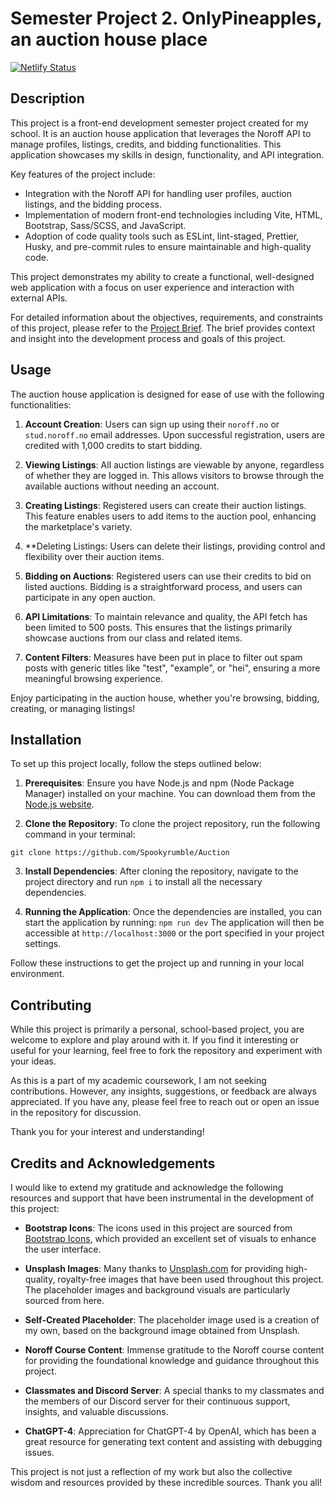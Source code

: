 # Semester Project 2. OnlyPineapples, an auction house place

[![Netlify Status](https://api.netlify.com/api/v1/badges/99c42bd6-3b56-4835-a6dd-4e16ad474fda/deploy-status)](https://app.netlify.com/sites/statuesque-swan-d1d5d8/deploys)

## Description

This project is a front-end development semester project created for my school. It is an auction house application that leverages the Noroff API to manage profiles, listings, credits, and bidding functionalities. This application showcases my skills in design, functionality, and API integration.

Key features of the project include:

- Integration with the Noroff API for handling user profiles, auction listings, and the bidding process.
- Implementation of modern front-end technologies including Vite, HTML, Bootstrap, Sass/SCSS, and JavaScript.
- Adoption of code quality tools such as ESLint, lint-staged, Prettier, Husky, and pre-commit rules to ensure maintainable and high-quality code.

This project demonstrates my ability to create a functional, well-designed web application with a focus on user experience and interaction with external APIs.

For detailed information about the objectives, requirements, and constraints of this project, please refer to the [Project Brief](https://content.noroff.dev/semester-project-2/brief.html). The brief provides context and insight into the development process and goals of this project.

## Usage

The auction house application is designed for ease of use with the following functionalities:

1. **Account Creation**: Users can sign up using their `noroff.no` or `stud.noroff.no` email addresses. Upon successful registration, users are credited with 1,000 credits to start bidding.

2. **Viewing Listings**: All auction listings are viewable by anyone, regardless of whether they are logged in. This allows visitors to browse through the available auctions without needing an account.

3. **Creating Listings**: Registered users can create their auction listings. This feature enables users to add items to the auction pool, enhancing the marketplace's variety.

4. \*\*Deleting Listings: Users can delete their listings, providing control and flexibility over their auction items.

5. **Bidding on Auctions**: Registered users can use their credits to bid on listed auctions. Bidding is a straightforward process, and users can participate in any open auction.

6. **API Limitations**: To maintain relevance and quality, the API fetch has been limited to 500 posts. This ensures that the listings primarily showcase auctions from our class and related items.

7. **Content Filters**: Measures have been put in place to filter out spam posts with generic titles like "test", "example", or "hei", ensuring a more meaningful browsing experience.

Enjoy participating in the auction house, whether you're browsing, bidding, creating, or managing listings!

## Installation

To set up this project locally, follow the steps outlined below:

1. **Prerequisites**:
   Ensure you have Node.js and npm (Node Package Manager) installed on your machine. You can download them from the [Node.js website](https://nodejs.org/).

2. **Clone the Repository**:
   To clone the project repository, run the following command in your terminal:

`git clone https://github.com/Spookyrumble/Auction`

3. **Install Dependencies**:
   After cloning the repository, navigate to the project directory and run `npm i` to install all the necessary dependencies.

4. **Running the Application**:
   Once the dependencies are installed, you can start the application by running: `npm run dev`
   The application will then be accessible at `http://localhost:3000` or the port specified in your project settings.

Follow these instructions to get the project up and running in your local environment.

## Contributing

While this project is primarily a personal, school-based project, you are welcome to explore and play around with it. If you find it interesting or useful for your learning, feel free to fork the repository and experiment with your ideas.

As this is a part of my academic coursework, I am not seeking contributions. However, any insights, suggestions, or feedback are always appreciated. If you have any, please feel free to reach out or open an issue in the repository for discussion.

Thank you for your interest and understanding!

## Credits and Acknowledgements

I would like to extend my gratitude and acknowledge the following resources and support that have been instrumental in the development of this project:

- **Bootstrap Icons**: The icons used in this project are sourced from [Bootstrap Icons](https://icons.getbootstrap.com/), which provided an excellent set of visuals to enhance the user interface.

- **Unsplash Images**: Many thanks to [Unsplash.com](https://unsplash.com/) for providing high-quality, royalty-free images that have been used throughout this project. The placeholder images and background visuals are particularly sourced from here.

- **Self-Created Placeholder**: The placeholder image used is a creation of my own, based on the background image obtained from Unsplash.

- **Noroff Course Content**: Immense gratitude to the Noroff course content for providing the foundational knowledge and guidance throughout this project.

- **Classmates and Discord Server**: A special thanks to my classmates and the members of our Discord server for their continuous support, insights, and valuable discussions.

- **ChatGPT-4**: Appreciation for ChatGPT-4 by OpenAI, which has been a great resource for generating text content and assisting with debugging issues.

This project is not just a reflection of my work but also the collective wisdom and resources provided by these incredible sources. Thank you all!

